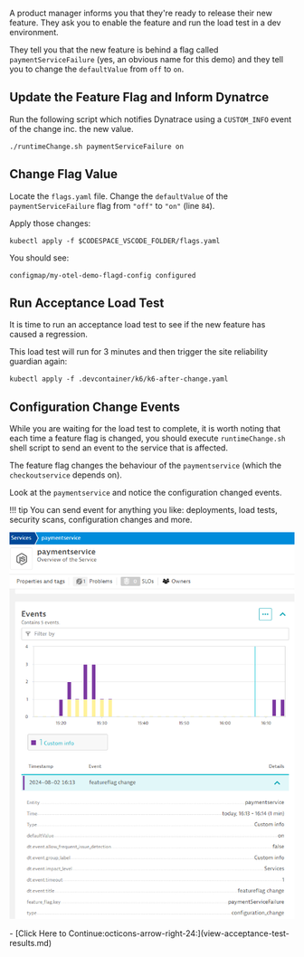 A product manager informs you that they're ready to release their new feature. They ask you to enable the feature and run the load test in a dev environment.

They tell you that the new feature is behind a flag called `paymentServiceFailure` (yes, an obvious name for this demo) and they tell you to change the `defaultValue` from `off` to `on`.

## Update the Feature Flag and Inform Dynatrce

Run the following script which notifies Dynatrace using a `CUSTOM_INFO` event of the change inc. the new value.

```
./runtimeChange.sh paymentServiceFailure on
```

## Change Flag Value

Locate the `flags.yaml` file.
Change the `defaultValue` of the `paymentServiceFailure` flag from `"off"` to `"on"` (line `84`).

Apply those changes:

```
kubectl apply -f $CODESPACE_VSCODE_FOLDER/flags.yaml
```

You should see:

```
configmap/my-otel-demo-flagd-config configured
```

## Run Acceptance Load Test

It is time to run an acceptance load test to see if the new feature has caused a regression.

This load test will run for 3 minutes and then trigger the site reliability guardian again:

```
kubectl apply -f .devcontainer/k6/k6-after-change.yaml
```

## Configuration Change Events

While you are waiting for the load test to complete, it is worth noting that each time a feature flag is changed, you should execute `runtimeChange.sh` shell script to send an event to the service that is affected.

The feature flag changes the behaviour of the `paymentservice` (which the `checkoutservice` depends on).

Look at the `paymentservice` and notice the configuration changed events.

!!! tip
    You can send event for anything you like: deployments, load tests, security scans, configuration changes and more.

![payment service event](images/paymentservice-event.png)


<div class="grid cards" markdown>
- [Click Here to Continue:octicons-arrow-right-24:](view-acceptance-test-results.md)
</div>